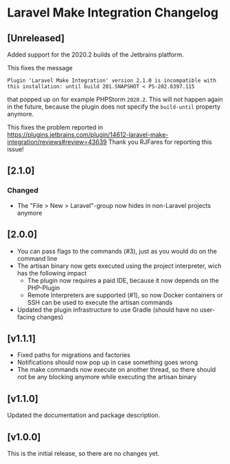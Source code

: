# Laravel Make Integration Changelog

## [Unreleased]

Added support for the 2020.2 builds of the Jetbrains platform.

This fixes the message 
```
Plugin 'Laravel Make Integration' version 2.1.0 is incompatible with this installation: until build 201.SNAPSHOT < PS-202.6397.115
```
that popped up on for example PHPStorm `2020.2`. This will not happen again in the 
future, because the plugin does not specify the `build-until` property anymore.

This fixes the problem reported in https://plugins.jetbrains.com/plugin/14612-laravel-make-integration/reviews#review=43639
Thank you RJFares for reporting this issue!

## [2.1.0]

### Changed

- The "File > New > Laravel"-group now hides in non-Laravel projects anymore

## [2.0.0]

- You can pass flags to the commands (#3), just as you would do on the command line
- The artisan binary now gets executed using the project interpreter, wich has the following impact
    - The plugin now requires a paid IDE, because it now depends on the PHP-Plugin
    - Remote Interpreters are supported (#1), so now Docker containers or SSH can be used to execute the artisan commands
- Updated the plugin infrastructure to use Gradle (should have no user-facing changes)

## [v1.1.1]

- Fixed paths for migrations and factories
- Notifications should now pop up in case something goes wrong
- The make commands now execute on another thread, so there should not be any blocking anymore while executing the artisan binary

## [v1.1.0]

Updated the documentation and package description.

## [v1.0.0]

This is the initial release, so there are no changes yet.
